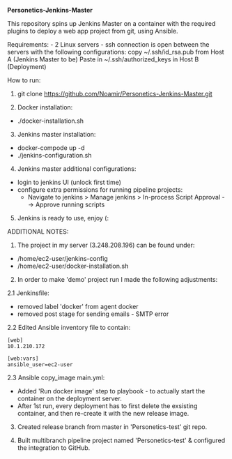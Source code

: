 **Personetics-Jenkins-Master**

This repository spins up Jenkins Master on a container with the required plugins to deploy a web app project from git, using Ansible.

Requirements:
	- 2 Linux servers
	- ssh connection is open between the servers with the following configurations:
	    copy ~/.ssh/id_rsa.pub from Host A (Jenkins Master to be)
	    Paste in ~/.ssh/authorized_keys in Host B (Deployment)

How to run:

1. git clone https://github.com/Noamir/Personetics-Jenkins-Master.git

2. Docker installation:
- ./docker-installation.sh

3. Jenkins master installation:
-  docker-compode up -d
- ./jenkins-configuration.sh

4. Jenkins master additional configurations: 
- login to jenkins UI (unlock first time)
- configure extra permissions for running pipeline projects:
	- Navigate to jenkins > Manage jenkins > In-process Script Approval --> Approve running scripts

5. Jenkins is ready to use, enjoy (:


ADDITIONAL NOTES:
1. The project in my server (3.248.208.196) can be found under: 
- /home/ec2-user/jenkins-config 
- /home/ec2-user/docker-installation.sh

2. In order to make 'demo' project run I made the following adjustments:

2.1 Jenkinsfile:
- removed label 'docker' from agent docker
- removed post stage for sending emails - SMTP error
	
2.2 Edited Ansible inventory file to contain:
  
	[web]
	10.1.210.172
	
	[web:vars]
	ansible_user=ec2-user
	
2.3 Ansible copy_image main.yml:
- Added 'Run docker image' step to playbook - to actually start the container on the deployment server.
- After 1st run, every deployment has to first delete the exsisting container, and then re-create it with the new release image.

3. Created release branch from master in 'Personetics-test' git repo.

4. Built multibranch pipeline project named 'Personetics-test' & configured the integration to GitHub.
